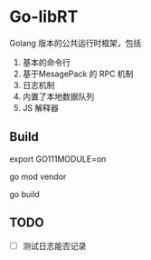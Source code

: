 # Go-libRT

Golang 版本的公共运行时框架，包括

1. 基本的命令行
2. 基于MesagePack 的 RPC 机制
3. 日志机制
4. 内置了本地数据队列
5. JS 解释器


## Build

export GO111MODULE=on

go mod vendor

go build


## TODO

- [ ] 测试日志能否记录
